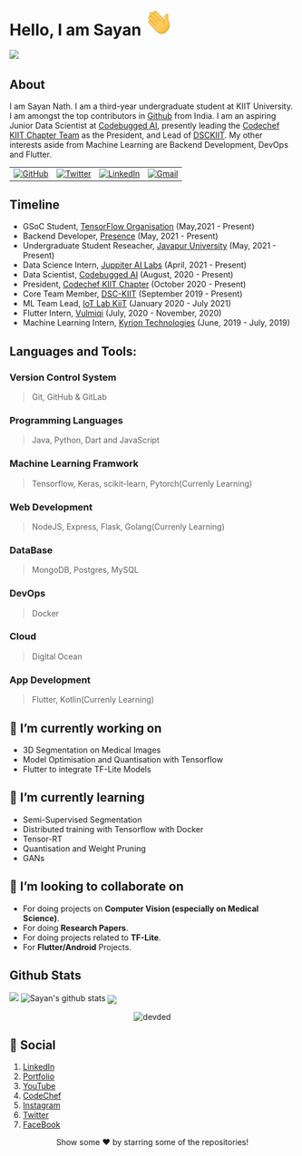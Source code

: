 # Hello, I am Sayan <img src="https://raw.githubusercontent.com/ABSphreak/ABSphreak/master/gifs/Hi.gif" width="50px">

![](https://activity-graph.herokuapp.com/graph?username=sayannath&theme=react-dark&hide_border=true&area=true)

## About

I am Sayan Nath. I am a third-year undergraduate student at KIIT University. I am amongst the top contributors in [Github](https://commits.top/india.html) from India. I am an aspiring Junior Data Scientist at [Codebugged AI](https://codebugged.com/), presently leading the [Codechef KIIT Chapter Team](https://www.codechef.com/campus_chapter/KIIT) as the President, and Lead of [DSCKIIT](http://www.dsckiit.tech). My other interests aside from Machine Learning are Backend Development, DevOps and Flutter.

<table>
  <tr>
      <td><a href="https://github.com/sayannath"><img src="https://img.shields.io/github/followers/sayannath.svg?label=GitHub&style=social" alt="GitHub"></a></td>
    <td><a href="https://twitter.com/sayannath2350"><img src="https://img.shields.io/twitter/follow/the_sayannath?label=Twitter&style=social" alt="Twitter"></a></td>
    <td><a href="https://www.linkedin.com/in/sayannath235"><img src="https://img.shields.io/badge/LinkedIn--_.svg?style=social&logo=linkedin" alt="LinkedIn"></a></td>
    <td><a href="mailto:sayannath235@gmail.com"><img src="https://img.shields.io/badge/Gmail--_.svg?style=social&logo=gmail" alt="Gmail"></a></td>
  </tr>
</table>

## Timeline

- GSoC Student, [TensorFlow Organisation](https://github.com/tensorflow) (May,2021 - Present)
- Backend Developer, [Presence](https://www.presence.is/stealth) (May, 2021 - Present)
- Undergraduate Student Reseacher, [Javapur University](http://www.jaduniv.edu.in) (May, 2021 - Present)
- Data Science Intern, [Juppiter AI Labs](https://juppiterailabs.com/) (April, 2021 - Present)
- Data Scientist, [Codebugged AI](https://codebugged.com/) (August, 2020 - Present)
- President, [Codechef KIIT Chapter](https://www.codechef.com/campus_chapter/KIIT) (October 2020 - Present)
- Core Team Member, [DSC-KIIT](http://dsckiit.tech/) (September 2019 - Present)
- ML Team Lead, [IoT Lab KiiT](https://iotkiit.in) (January 2020 - July 2021)
- Flutter Intern, [Vulmiqi](https://vulmiqi.com/) (July, 2020 - November, 2020)
- Machine Learning Intern, [Kyrion Technologies](https://kyrion.in/) (June, 2019 - July, 2019)

## Languages and Tools: 

### Version Control System
>Git, GitHub & GitLab

### Programming Languages
>Java, Python, Dart and JavaScript

### Machine Learning Framwork
>Tensorflow, Keras, scikit-learn, Pytorch(Currenly Learning)

### Web Development
>NodeJS, Express, Flask, Golang(Currenly Learning)

### DataBase
>MongoDB, Postgres, MySQL

### DevOps
>Docker

### Cloud
>Digital Ocean

### App Development
>Flutter, Kotlin(Currenly Learning)


## 🔭 I’m currently working on
* 3D Segmentation on Medical Images
* Model Optimisation and Quantisation with Tensorflow
* Flutter to integrate TF-Lite Models

## 🌱 I’m currently learning
* Semi-Supervised Segmentation
* Distributed training with Tensorflow with Docker
* Tensor-RT
* Quantisation and Weight Pruning
* GANs

## 👯 I’m looking to collaborate on

* For doing projects on **Computer Vision (especially on Medical Science)**.
* For doing **Research Papers**.
* For doing projects related to **TF-Lite**.
* For **Flutter/Android** Projects.

## Github Stats

<img src="https://github-readme-streak-stats.herokuapp.com/?user=sayannath">

<img src="https://github-readme-stats.vercel.app/api?username=sayannath&count_private=true&show_icons=true&theme=light" alt="Sayan's github stats"/>

<img align="center" src="https://github-readme-stats.vercel.app/api/top-langs/?username=sayannath&layout=compact&theme=light"/>


<br>
<p align="center"> <img src="https://komarev.com/ghpvc/?username=sayannath" alt="devded" /> </p>

## 👨 Social

1. [LinkedIn](https://www.linkedin.com/in/sayannath235/)
2. [Portfolio](https://sayannath.biz/)
3. [YouTube](https://www.youtube.com/channel/UCOk-VYzGNeCHrMOzGmoWg2A)
4. [CodeChef](https://www.codechef.com/users/sayannath235)
5. [Instagram](https://www.instagram.com/sayannath235/)
6. [Twitter](https://twitter.com/the_sayannath)
7. [FaceBook](https://www.facebook.com/sayan.nath.549/)

<div align="center">
  
Show some ❤️ by starring some of the repositories!

</div>
